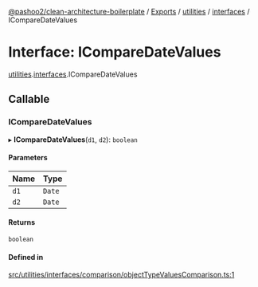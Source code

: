[@pashoo2/clean-architecture-boilerplate](../README.md) / [Exports](../modules.md) / [utilities](../modules/utilities.md) / [interfaces](../modules/utilities.interfaces.md) / ICompareDateValues

# Interface: ICompareDateValues

[utilities](../modules/utilities.md).[interfaces](../modules/utilities.interfaces.md).ICompareDateValues

## Callable

### ICompareDateValues

▸ **ICompareDateValues**(`d1`, `d2`): `boolean`

#### Parameters

| Name | Type |
| :------ | :------ |
| `d1` | `Date` |
| `d2` | `Date` |

#### Returns

`boolean`

#### Defined in

[src/utilities/interfaces/comparison/objectTypeValuesComparison.ts:1](https://github.com/pashoo2/clean-architecture-boilerplate/blob/e54a93c/src/utilities/interfaces/comparison/objectTypeValuesComparison.ts#L1)
